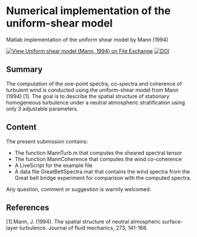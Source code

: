 # Numerical implementation of the uniform-shear model
Matlab implementation of the uniform shear model by Mann (1994)

[![View Uniform shear model (Mann, 1994) on File Exchange](https://www.mathworks.com/matlabcentral/images/matlab-file-exchange.svg)](https://se.mathworks.com/matlabcentral/fileexchange/67055-uniform-shear-model-mann-1994)
[![DOI](https://zenodo.org/badge/249148606.svg)](https://zenodo.org/badge/latestdoi/249148606)

## Summary
The computation of the one-point spectra, co-spectra and coherence of turbulent wind is conducted using the uniform-shear model from Mann (1994) [1]. The goal is to describe the spatial structure of stationary homogeneous turbulence under a neutral atmospheric stratification using only 3 adjustable parameters.

## Content

The present submission contains:
- The function MannTurb.m that computes the sheared spectral tensor
- The function MannCoherence that computes the wind co-coherence
- A LiveScript for the example file
- A data file GreatBeltSpectra.mat that contains the wind spectra from the Great belt bridge experiment for comparison with the computed spectra.

Any question, comment or suggestion is warmly welcomed.

## References

[1] Mann, J. (1994). The spatial structure of neutral atmospheric surface-layer turbulence. Journal of fluid mechanics, 273, 141-168.
